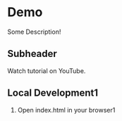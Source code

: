 # Demo

Some Description!

## Subheader

Watch tutorial on YouTube.


## Local Development1

1. Open index.html in your browser1